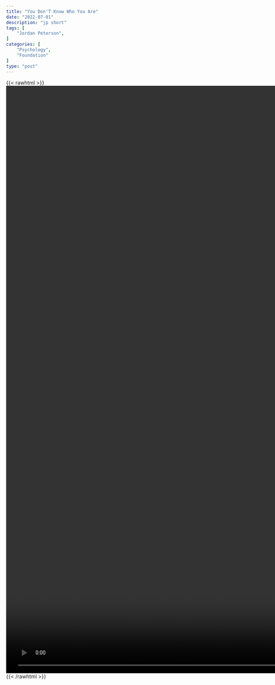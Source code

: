 ```yaml
---
title: "You Don'T Know Who You Are"
date: "2022-07-01"
description: "jp short"
tags: [
    "Jordan Peterson",
]
categories: [
    "Psychology",
    "Foundation"
]
type: "post"
---
```

{{< rawhtml >}}
    <video style="height:40vh;width:auto" overflow="hidden" controls>
        <source src="https://clips.dev00ps.com/Jordan_Peterson/You_don%27t_know_who_you_are.mp4" type="video/mp4"> 
    </video>
{{< /rawhtml >}}

